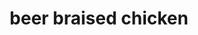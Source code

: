 ---
id: 593044f844e3ce00113dfb58
servings: 6
notes:
directions: 'preheat oven to 350
add all ingredients to large pan
cook for 30 min
turn oven to 400 for last 20 min'
ingredients: '5 lb chiken
1 beer lager
1 onion (large diced)
2 carrot (large cut bias)
8 baby red potatoes
1 tbsp caraway seeds
1 tbsp dry mustard
1 tbsp chopped parsley and marjoram
1 tsp salt
1 tsp pepper'
rating: 4
ease: easy
category: main course
href: 'https: //www.youtube.com/watch?v=r6tny4fzzle'
totalTime: 1 hr
cookTime: 50 min
prepTime: 10 min
title: beer braised chicken
img:
slug: beer-braised-chicken
---